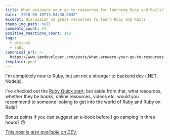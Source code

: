 ```yaml
---
title: What are/were your go to resources for learning Ruby and Rails?
date: '2018-08-18T13:54:38.803Z'
excerpt: Discussion on great resources to learn Ruby and Rails
thumb_img_path: null
comments_count: 34
positive_reactions_count: 142
tags:
  - discuss
  - ruby
canonical_url: >-
  https://www.iamdeveloper.com/posts/what-arewere-your-go-to-resources-for-learning-ruby-and-rails-5611/
template: post
---
```



I'm completely new to Ruby, but am not a stranger to backend dev (.NET, Nodejs).

I've checked out the [Ruby Quick start](https://www.ruby-lang.org/en/documentation/quickstart/), but aside from that, what resources, whether they be books, online resources, videos etc. would you recommend to someone looking to get into the world of Ruby and Ruby on Rails?

Bonus points if you can suggest an e-book before I go camping in three hours? 😜

*[This post is also available on DEV.](https://dev.to/nickytonline/what-arewere-your-go-to-resources-for-learning-ruby-and-rails-5611)*


<script>
const parent = document.getElementsByTagName('head')[0];
const script = document.createElement('script');
script.type = 'text/javascript';
script.src = 'https://cdnjs.cloudflare.com/ajax/libs/iframe-resizer/4.1.1/iframeResizer.min.js';
script.charset = 'utf-8';
script.onload = function() {
    window.iFrameResize({}, '.liquidTag');
};
parent.appendChild(script);
</script>    

